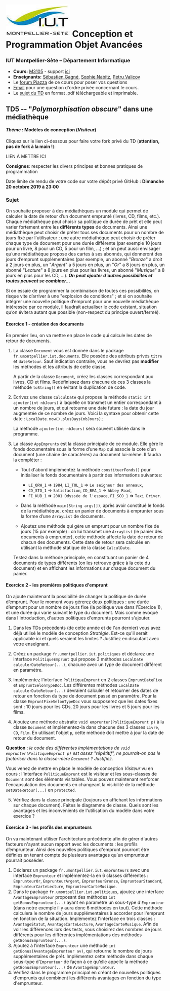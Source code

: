 # ![](ressources/logo.jpeg) Conception et Programmation Objet Avancées 
### IUT Montpellier-Sète – Département Informatique
* **Cours:** [M3105](http://cache.media.enseignementsup-recherche.gouv.fr/file/25/09/7/PPN_INFORMATIQUE_256097.pdf) - support [ici](https://github.com/IUTInfoMontp-M3105/Ressources)
* **Enseignants:** [Sébastien Gagné](mailto:sebastien.gagne@umontpellier.fr), [Sophie Nabitz](mailto:sophie.nabitz@univ-avignon.fr), [Petru Valicov](mailto:petru.valicov@umontpellier.fr)
* Le [forum Piazza](https://piazza.com/class/jzs4o7je7zm1a0) de ce cours pour poser vos questions
* [Email](mailto:petru.valicov@umontpellier.fr) pour une question d'ordre privée concernant le cours.
* Le [sujet du TD](TD5.pdf) en format .pdf téléchargeable et imprimable.


## TD5 -- "_Polymorphisation obscure_" dans une médiathèque
#### _Thème_ : Modèles de conception (_Visiteur_)

Cliquez sur le lien ci-dessous pour faire votre fork privé du TD (**attention, pas de fork à la main !**):

LIEN À METTRE ICI

**Consignes**: respecter les divers principes et bonnes pratiques de programmation

Date limite de rendu de votre code sur votre dépôt privé GitHub : **Dimanche 20 octobre 2019 à 23:00**


### Sujet
On souhaite proposer à des médiathèques un module qui permet de calculer la date de retour d’un document emprunté (livres, CD, films, etc.). Chaque médiathèque peut choisir sa politique de durée de prêt et elle peut varier fortement entre les **différents types** de documents. Ainsi une médiathèque peut choisir de prêter tous ses documents pour un nombre de jours fixé par l'utilisateur ; une autre médiathèque peut choisir de prêter chaque type de document pour une durée différente (par exemple 10 jours pour un livre, 8 pour un CD, 5 pour un film, ...) ; et on peut aussi envisager qu’une médiathèque propose des cartes à ses abonnés, qui donneront des jours d’emprunt supplémentaires (par exemple, un abonné "_Bronze_" a droit à 2 jours en plus, un "_Argent_" a 5 jours en plus, un "_Or_" a 8 jours en plus, un abonné "_Lecture_" a 8 jours en plus pour les livres, un abonné "_Musique_" a 8 jours en plus pour les CD, ...). ***On peut ajouter d'autres possibilités et toutes peuvent se combiner...***


Si on essaie de programmer la combinaison de toutes ces possibilités, on risque vite d’arriver à une "explosion de conditions" ; et si on souhaite intégrer une nouvelle politique d’emprunt pour une nouvelle médiathèque intéressée par ce module, il faudrait actualiser le code existant, situation qu’on évitera autant que possible (non-respect du principe ouvert/fermé).

#### Exercice 1 - création des documents

En premier lieu, on va mettre en place le code qui calcule les dates de retour de documents.

1. La classe `Document` vous est donnée dans le package `fr.umontpellier.iut.documents`. Elle possède des attributs privés `titre` et `dateRetour`. Sauf indication contraire, vous ne devriez pas **modifier** les méthodes et les attributs de cette classe.
   
   A partir de la classe `Document`, créez les classes correspondant aux livres, CD et films. Redéfinissez dans chacune de ces 3 classes la méthode `toString()` en évitant la duplication de code.
  
2. Écrivez une classe `CalculDate` qui propose la méthode `static int ajouter(int nbJours)` à laquelle on transmet un entier correspondant à un nombre de jours, et qui retourne une date future : la date du jour augmentée de ce nombre de jours. Voici la syntaxe pour obtenir cette date :
   `LocalDate.now().plusDays(nbJours);`   
   
   La méthode `ajouter(int nbJours)` sera souvent utilisée dans le programme.
    
3. La classe `AppEmprunts` est la classe principale de ce module. Elle gère le fonds documentaire sous la forme d’une `Map` qui associe la cote d’un document (une chaîne de caractères) au document lui-même. Il faudra la compléter :
   * Tout d'abord implémentez la méthode `constituerFonds()` pour initialiser le fonds documentaire à partir des informations suivantes: 
    
        * `LI_ORW_1` &Rightarrow; `1984`, `LI_TOL_1`  &Rightarrow; `Le seigneur des anneaux`,
        * `CD_STO_1`  &Rightarrow; `Satisfaction`, `CD_BEA_1`  &Rightarrow; `Abbey Road`,
        * `FI_KUB_1`  &Rightarrow; `2001 Odyssée de l'espace`, `FI_SCO_1`  &Rightarrow; `Taxi Driver`.
   
   * Dans la méthode `main(String args[])`, après avoir constitué le fonds de la médiathèque, créez un panier de documents à emprunter sous la forme d’une `ArrayList` de documents.
     
   * Ajoutez une méthode qui gère un emprunt pour un nombre fixe de jours (15 par exemple) : on lui transmet une `ArrayList` (le panier des documents à emprunter), cette méthode affecte la date de retour de chacun des documents. Cette date de retour sera calculée en utilisant la méthode statique de la classe `CalculDate`.
   
   
   Testez dans la méthode principale, en constituant un panier de 4 documents de types différents (on les retrouve grâce à la cote du document) et en affichant les informations sur chaque document du panier.
   
   
   
   
#### Exercice 2 - les premières politiques d'emprunt
   
   On ajoute maintenant la possibilité de changer la politique de durée d’emprunt. Pour le moment vous gérerez deux politiques : une durée d’emprunt pour un nombre de jours fixe (la politique vue dans l'Exercice 1), et une durée qui varie suivant le type du document. Mais comme évoqué dans l'introduction, d'autres politiques d'emprunts pourront s'ajouter.
   
   
   1. Dans les TDs précédents (de cette année et de l'an dernier) vous avez déjà utilisé le modèle de conception _Stratégie_. Est-ce qu'il serait applicable ici et quels seraient les limites ? Justifiez en discutant avec votre enseignant.
   
   2. Créez un package `fr.umontpellier.iut.politiques` et déclarez une interface `PolitiqueEmprunt` qui propose 3 méthodes `LocalDate calculerDateRetour(...)`, chacune avec un type de document différent en paramètre.
    
   3. Implémentez l’interface `PolitiqueEmprunt` en 2 classes `EmpruntDateFixe` et `EmpruntSelonTypeDoc`. Les différentes méthodes `LocalDate calculerDateRetour(...)` devraient calculer et retourner des dates de retour en fonction du type de document passé en paramètre. Pour la classe `EmpruntFixeSelonTypeDoc` vous supposerez que les dates fixes sont : 10 jours pour les CDs, 20 jours pour les livres et 5 jours pour les films.
   
   4. Ajoutez une méthode abstraite `void emprunter(PolitiqueEmprunt p)` à la classe `Document` et implémentez-la dans chacune des 3 classes `Livre`, `CD`, `Film`. En utilisant l'objet `p`, cette méthode doit mettre à jour la date de retour du document.
   
   **Question :** _le code des différentes implémentations de `void emprunter(PolitiqueEmprunt p)` est assez "répétitif", ne pourrait-on pas le factoriser dans la classe-mère `Document` ? Justifiez._
   
   Vous venez de mettre en place le modèle de conception _Visiteur_ vu en cours : l'interface `PolitiqueEmprunt` est le visiteur et les sous-classes de `Document` sont des éléments visitables.
   Vous pouvez maintenant renforcer l'encapsulation des documents en changeant la visibilité de la méthode `setDateRetour(...)` en `protected`.

   5. Vérifiez dans la classe principale (toujours en affichant les informations sur chaque document). Faites le diagramme de classe. Quels sont les avantages et les inconvénients de l'utilisation du modèle dans votre exercice ?
   
#### Exercice 3 - les profils des emprunteurs

   On va maintenant utiliser l'architecture précédente afin de gérer d'autres facteurs n'ayant aucun rapport avec les documents : les profils d’emprunteur. Ainsi des nouvelles politiques d'emprunt pourront être définies en tenant compte de plusieurs avantages qu'un emprunteur pourrait posséder.

1. Déclarez un package `fr.umontpellier.iut.emprunteurs` avec une interface `Emprunteur` et implémentez-la en 6 classes différentes : `EmprunteurOr`, `EmprunteurArgent`, `EmprunteurBronze`,   `EmprunteurStandard`, `EmprunteurCarteLecture`, `EmprunteurCarteMusique`.
2.
   Dans le package `fr.umontpellier.iut.politiques`, ajoutez une interface `AvantageEmprunteur` proposant des méthodes `int getBonusEmprunteur(...)` ayant en paramètre un sous-type d'`Emprunteur` (dans notre exemple il y aura donc 6 méthodes en tout). Cette méthode calculera le nombre de jours supplémentaires à accorder pour l'emprunt en fonction de la situation.
   Implémentez l'interface en trois classes : `AvantageStatut`, `AvantageCarteLecture`, `AvantageCarteMusique`. Afin de voir les différences lors des tests, vous choisirez des nombres de jours différents pour les différentes implémentations des méthodes `getBonusEmprunteur(...)`.
3.  Ajoutez à l’interface `Emprunteur` une méthode `int getBonus(AvantageEmprunteur av)`, qui retourne le nombre de jours supplémentaires de prêt. Implémentez cette méthode dans chaque  sous-type d’`Emprunteur` de façon à ce qu’elle appelle la méthode `getBonusEmprunteur(...)` de `AvantageEmprunteur`.
4. Vérifiez dans le programme principal en créant de nouvelles politiques d'emprunts qui combinent les différents avantages en fonction du type d'emprunteur.
